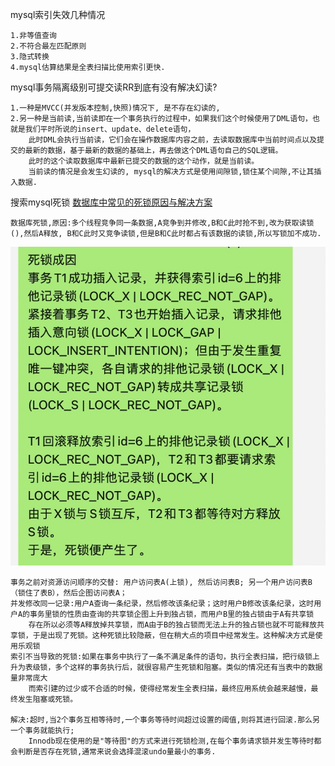 mysql索引失效几种情况

    1.非等值查询
    2.不符合最左匹配原则
    3.隐式转换
    4.mysql估算结果是全表扫描比使用索引更快.

mysql事务隔离级别可提交读RR到底有没有解决幻读?

    1.一种是MVCC(并发版本控制,快照)情况下, 是不存在幻读的, 
    2.另一种是当前读,当前读即在一个事务执行的过程中，如果我们这个时候使用了DML语句，也就是我们平时所说的insert、update、delete语句，
        此时DML会执行当前读，它们会在操作数据库内容之前，去读取数据库中当前时间点以及提交的最新的数据，基于最新的数据的基础上，再去做这个DML语句自己的SQL逻辑。
        此时的这个读取数据库中最新已提交的数据的这个动作，就是当前读。
        当前读的情况是会发生幻读的, mysql的解决方式是使用间隙锁,锁住某个间隙,不让其插入数据.

搜索mysql死锁
[数据库中常见的死锁原因与解决方案](https://www.cnblogs.com/cxxjohnson/p/16132321.html)

    数据库死锁,原因:多个线程竞争同一条数据,A竞争到并修改,B和C此时抢不到,改为获取读锁(),然后A释放, B和C此时又竞争读锁,但是B和C此时都占有该数据的读锁,所以写锁加不成功.
![](img/数据库死锁.jpg)

    事务之前对资源访问顺序的交替: 用户访问表A(上锁), 然后访问表B; 另一个用户访问表B（锁住了表B），然后企图访问表A；
    并发修改同一记录:用户A查询一条纪录，然后修改该条纪录；这时用户B修改该条纪录，这时用户A的事务里锁的性质由查询的共享锁企图上升到独占锁，而用户B里的独占锁由于A有共享锁
        存在所以必须等A释放掉共享锁，而A由于B的独占锁而无法上升的独占锁也就不可能释放共享锁，于是出现了死锁。这种死锁比较隐蔽，但在稍大点的项目中经常发生。这种解决方式是使用乐观锁
    索引不当导致的死锁:如果在事务中执行了一条不满足条件的语句，执行全表扫描，把行级锁上升为表级锁，多个这样的事务执行后，就很容易产生死锁和阻塞。类似的情况还有当表中的数据量非常庞大
        而索引建的过少或不合适的时候，使得经常发生全表扫描，最终应用系统会越来越慢，最终发生阻塞或死锁。

    解决:超时,当2个事务互相等待时,一个事务等待时间超过设置的阈值,则将其进行回滚.那么另一个事务就能执行;
        Innodb现在使用的是"等待图"的方式来进行死锁检测,在每个事务请求锁并发生等待时都会判断是否存在死锁,通常来说会选择混滚undo量最小的事务.